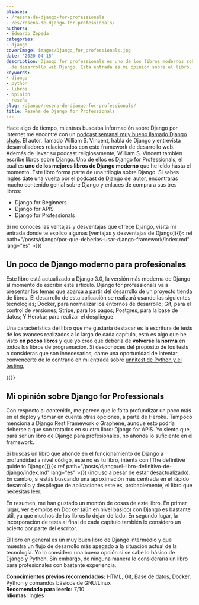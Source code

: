```yaml
---
aliases:
- /resena-de-django-for-professionals
- /es/resena-de-django-for-professionals/
authors:
- Eduardo Zepeda
categories:
- django
coverImage: images/Django_for_professionals.jpg
date: '2020-04-15'
description: Django for professionals es uno de los libros modernos sobre el framework
  de desarrollo web Django. Esta entrada es mi opinión sobre el libro.
keywords:
- django
- python
- libros
- opinion
- reseña
slug: /django/resena-de-django-for-professionals/
title: Reseña de Django for Professionals
---
```


Hace algo de tiempo, mientras buscaba información sobre Django por internet me encontré con un [podcast semanal muy bueno llamado Django chats](https://djangochat.com/#?). El autor, llamado William S. Vincent, habla de Django y entrevista desarrolladores relacionados con este framework de desarrollo web. Además de llevar su podcast religiosamente, William S. Vincent también escribe libros sobre Django. Uno de ellos es Django for Professionals, el cual es **uno de los mejores libros de Django moderno** que he leído hasta el momento. Este libro forma parte de una trilogía sobre Django. Si sabes inglés date una vuelta por el podcast de Django del autor, encontrarás mucho contenido genial sobre Django y enlaces de compra a sus tres libros:

- Django for Beginners
- Django for APIS
- Django for Professionals

Si no conoces las ventajas y desventajas que ofrece Django, visita mi entrada donde te explico algunas [ventajas y desventajas de Django]({{< ref path="/posts/django/por-que-deberias-usar-django-framework/index.md" lang="es" >}})

## Un poco de Django moderno para profesionales

Este libro está actualizado a Django 3.0, la versión más moderna de Django al momento de escribir este artículo. Django for professionals va a presentar los temas que abarca a partir del desarrollo de un proyecto tienda de libros. El desarrollo de esta aplicación se realizará usando las siguientes tecnologías; Docker, para normalizar los entornos de desarrollo; Git, para el control de versiones; Stripe, para los pagos; Postgres, para la base de datos; Y Heroku; para realizar el despliegue.

Una característica del libro que me gustaría destacar es la escritura de tests de los avances realizados a lo largo de cada capítulo, esto es algo que he visto **en pocos libros** y que yo creo que debería de **volverse la norma** en todos los libros de programación. Si desconoces del propósito de los tests o consideras que son innecesarios, dame una oportunidad de intentar convencerte de lo contrario en mi entrada sobre [unnitest de Python y el testing.](/es/python/unittest-python-valen-la-pena-los-tests-en-python/)

{{<ad1>}}

## Mi opinión sobre Django for Professionals

Con respecto al contenido, me parece que le falta profundizar un poco más en el deploy y tomar en cuenta otras opciones, a parte de Heroku. Tampoco menciona a Django Rest Framework o Graphene, aunque esto podría deberse a que son tratados en su otro libro: Django for APIS. Yo siento que, para ser un libro de Django para profesionales, no ahonda lo suficiente en el framework.  
  
Si buscas un libro que ahonde en el funcionamiento de Django a profundidad a nivel código, este no es tu libro, intenta con [The definitive guide to Django]({{< ref path="/posts/django/el-libro-definitivo-de-django/index.md" lang="es" >}}) (incluso a pesar de estar desactualizado). En cambio, si estás buscando una aproximación más centrada en el rápido desarrollo y despliegue de aplicaciones este es, probablemente, el libro que necesitas leer.

En resumen, me han gustado un montón de cosas de este libro. En primer lugar, ver ejemplos en Docker (aún en nivel básico) con Django es bastante útil, ya que muchos de los libros lo dejan de lado. En segundo lugar, la incorporación de tests al final de cada capítulo también lo considero un acierto por parte del escritor.

El libro en general es un muy buen libro de Django intermedio y que muestra un flujo de desarrollo más apegado a la situación actual de la tecnología. Yo lo considero una buena opción si se sabe lo básico de Django y Python. Sin embargo, de ninguna manera lo consideraría un libro para profesionales con bastante experiencia.

****Conocimientos previos recomendados:**** HTML, Git, Base de datos, Docker, Python y comandos básicos de GNU/Linux  
**Recomendado para leerlo:** 7/10  
**Idiomas:** Inglés